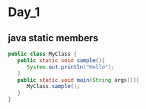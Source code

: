 # Day_1

## java static members

~~~java
public class MyClass {
   public static void sample(){
      System.out.println("Hello");
   }
   public static void main(String args[]){
      MyClass.sample();
   }
}
~~~
